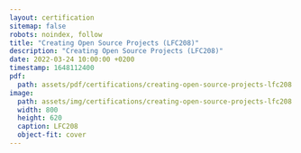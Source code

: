 ```yaml
---
layout: certification
sitemap: false
robots: noindex, follow
title: "Creating Open Source Projects (LFC208)"
description: "Creating Open Source Projects (LFC208)"
date: 2022-03-24 10:00:00 +0200
timestamp: 1648112400
pdf:
  path: assets/pdf/certifications/creating-open-source-projects-lfc208.pdf
image:
  path: assets/img/certifications/creating-open-source-projects-lfc208.webp
  width: 800
  height: 620
  caption: LFC208
  object-fit: cover
---
```

